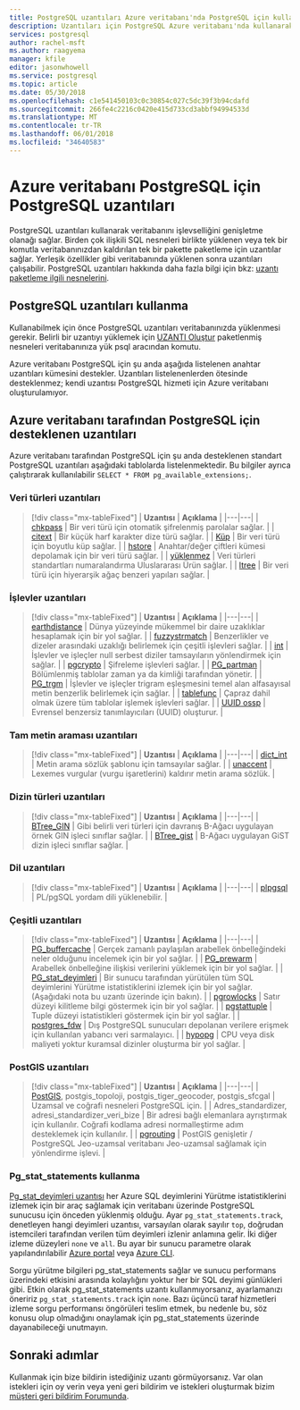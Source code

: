 ```yaml
---
title: PostgreSQL uzantıları Azure veritabanı'nda PostgreSQL için kullanın.
description: Uzantıları için PostgreSQL Azure veritabanı'nda kullanarak veritabanını işlevselliğini genişletme olanağı açıklar.
services: postgresql
author: rachel-msft
ms.author: raagyema
manager: kfile
editor: jasonwhowell
ms.service: postgresql
ms.topic: article
ms.date: 05/30/2018
ms.openlocfilehash: c1e541450103c0c30854c027c5dc39f3b94cdafd
ms.sourcegitcommit: 266fe4c2216c0420e415d733cd3abbf94994533d
ms.translationtype: MT
ms.contentlocale: tr-TR
ms.lasthandoff: 06/01/2018
ms.locfileid: "34640583"
---
```

# <a name="postgresql-extensions-in-azure-database-for-postgresql"></a>Azure veritabanı PostgreSQL için PostgreSQL uzantıları
PostgreSQL uzantıları kullanarak veritabanını işlevselliğini genişletme olanağı sağlar. Birden çok ilişkili SQL nesneleri birlikte yüklenen veya tek bir komutla veritabanınızdan kaldırılan tek bir pakette paketleme için uzantılar sağlar. Yerleşik özellikler gibi veritabanında yüklenen sonra uzantıları çalışabilir. PostgreSQL uzantıları hakkında daha fazla bilgi için bkz: [uzantı paketleme ilgili nesnelerini](https://www.postgresql.org/docs/9.6/static/extend-extensions.html).

## <a name="how-to-use-postgresql-extensions"></a>PostgreSQL uzantıları kullanma
Kullanabilmek için önce PostgreSQL uzantıları veritabanınızda yüklenmesi gerekir. Belirli bir uzantıyı yüklemek için [UZANTI Oluştur](https://www.postgresql.org/docs/9.6/static/sql-createextension.html) paketlenmiş nesneleri veritabanınıza yük psql aracından komutu.

Azure veritabanı PostgreSQL için şu anda aşağıda listelenen anahtar uzantıları kümesini destekler. Uzantıları listelenenlerden ötesinde desteklenmez; kendi uzantısı PostgreSQL hizmeti için Azure veritabanı oluşturulamıyor.

## <a name="extensions-supported-by-azure-database-for-postgresql"></a>Azure veritabanı tarafından PostgreSQL için desteklenen uzantıları
Azure veritabanı tarafından PostgreSQL için şu anda desteklenen standart PostgreSQL uzantıları aşağıdaki tablolarda listelenmektedir. Bu bilgiler ayrıca çalıştırarak kullanılabilir `SELECT * FROM pg_available_extensions;`.

### <a name="data-types-extensions"></a>Veri türleri uzantıları

> [!div class="mx-tableFixed"]
| **Uzantısı** | **Açıklama** |
|---|---|
| [chkpass](https://www.postgresql.org/docs/9.6/static/chkpass.html) | Bir veri türü için otomatik şifrelenmiş parolalar sağlar. |
| [citext](https://www.postgresql.org/docs/9.6/static/citext.html) | Bir küçük harf karakter dize türü sağlar. |
| [Küp](https://www.postgresql.org/docs/9.6/static/cube.html) | Bir veri türü için boyutlu küp sağlar. |
| [hstore](https://www.postgresql.org/docs/9.6/static/hstore.html) | Anahtar/değer çiftleri kümesi depolamak için bir veri türü sağlar. |
| [yüklenmez](https://www.postgresql.org/docs/9.6/static/isn.html) | Veri türleri standartları numaralandırma Uluslararası Ürün sağlar. |
| [ltree](https://www.postgresql.org/docs/9.6/static/ltree.html) | Bir veri türü için hiyerarşik ağaç benzeri yapıları sağlar. |

### <a name="functions-extensions"></a>İşlevler uzantıları

> [!div class="mx-tableFixed"]
| **Uzantısı** | **Açıklama** |
|---|---|
| [earthdistance](https://www.postgresql.org/docs/9.6/static/earthdistance.html) | Dünya yüzeyinde mükemmel bir daire uzaklıklar hesaplamak için bir yol sağlar. |
| [fuzzystrmatch](https://www.postgresql.org/docs/9.6/static/fuzzystrmatch.html) | Benzerlikler ve dizeler arasındaki uzaklığı belirlemek için çeşitli işlevleri sağlar. |
| [int](https://www.postgresql.org/docs/9.6/static/intarray.html) | İşlevler ve işleçler null serbest diziler tamsayıların yönlendirmek için sağlar. |
| [pgcrypto](https://www.postgresql.org/docs/9.6/static/pgcrypto.html) | Şifreleme işlevleri sağlar. |
| [PG\_partman](https://pgxn.org/dist/pg_partman/doc/pg_partman.html) | Bölümlenmiş tablolar zaman ya da kimliği tarafından yönetir. |
| [PG\_trgm](https://www.postgresql.org/docs/9.6/static/pgtrgm.html) | İşlevler ve işleçler trigram eşleşmesini temel alan alfasayısal metin benzerlik belirlemek için sağlar. |
| [tablefunc](https://www.postgresql.org/docs/9.6/static/tablefunc.html) | Çapraz dahil olmak üzere tüm tablolar işlemek işlevleri sağlar. |
| [UUID ossp](https://www.postgresql.org/docs/9.6/static/uuid-ossp.html) | Evrensel benzersiz tanımlayıcıları (UUID) oluşturur. |

### <a name="full-text-search-extensions"></a>Tam metin araması uzantıları

> [!div class="mx-tableFixed"]
| **Uzantısı** | **Açıklama** |
|---|---|
| [dict\_int](https://www.postgresql.org/docs/9.6/static/dict-int.html) | Metin arama sözlük şablonu için tamsayılar sağlar. |
| [unaccent](https://www.postgresql.org/docs/9.6/static/unaccent.html) | Lexemes vurgular (vurgu işaretlerini) kaldırır metin arama sözlük. |

### <a name="index-types-extensions"></a>Dizin türleri uzantıları

> [!div class="mx-tableFixed"]
| **Uzantısı** | **Açıklama** |
|---|---|
| [BTree\_GIN](https://www.postgresql.org/docs/9.6/static/btree-gin.html) | Gibi belirli veri türleri için davranış B-Ağacı uygulayan örnek GIN işleci sınıflar sağlar. |
| [BTree\_gist](https://www.postgresql.org/docs/9.6/static/btree-gist.html) | B-Ağacı uygulayan GiST dizin işleci sınıflar sağlar. |

### <a name="language-extensions"></a>Dil uzantıları

> [!div class="mx-tableFixed"]
| **Uzantısı** | **Açıklama** |
|---|---|
| [plpgsql](https://www.postgresql.org/docs/9.6/static/plpgsql.html) | PL/pgSQL yordam dili yüklenebilir. |

### <a name="miscellaneous-extensions"></a>Çeşitli uzantıları

> [!div class="mx-tableFixed"]
| **Uzantısı** | **Açıklama** |
|---|---|
| [PG\_buffercache](https://www.postgresql.org/docs/9.6/static/pgbuffercache.html) | Gerçek zamanlı paylaşılan arabellek önbelleğindeki neler olduğunu incelemek için bir yol sağlar. |
| [PG\_prewarm](https://www.postgresql.org/docs/9.6/static/pgprewarm.html) | Arabellek önbelleğine ilişkisi verilerini yüklemek için bir yol sağlar. |
| [PG\_stat\_deyimleri](https://www.postgresql.org/docs/9.6/static/pgstatstatements.html) | Bir sunucu tarafından yürütülen tüm SQL deyimlerini Yürütme istatistiklerini izlemek için bir yol sağlar. (Aşağıdaki nota bu uzantı üzerinde için bakın). |
| [pgrowlocks](https://www.postgresql.org/docs/9.6/static/pgrowlocks.html) | Satır düzeyi kilitleme bilgi göstermek için bir yol sağlar. |
| [pgstattuple](https://www.postgresql.org/docs/9.6/static/pgstattuple.html) | Tuple düzeyi istatistikleri göstermek için bir yol sağlar. |
| [postgres\_fdw](https://www.postgresql.org/docs/9.6/static/postgres-fdw.html) | Dış PostgreSQL sunucuları depolanan verilere erişmek için kullanılan yabancı veri sarmalayıcı. |
| [hypopg](https://hypopg.readthedocs.io/en/latest/) | CPU veya disk maliyeti yoktur kuramsal dizinler oluşturma bir yol sağlar. |

### <a name="postgis-extensions"></a>PostGIS uzantıları

> [!div class="mx-tableFixed"]
| **Uzantısı** | **Açıklama** |
|---|---|
| [PostGIS](http://www.postgis.net/), postgis\_topoloji, postgis\_tiger\_geocoder, postgis\_sfcgal | Uzamsal ve coğrafi nesneleri PostgreSQL için. |
| Adres\_standardizer, adresi\_standardizer\_veri\_bize | Bir adresi bağlı elemanlara ayrıştırmak için kullanılır. Coğrafi kodlama adresi normalleştirme adım desteklemek için kullanılır. |
| [pgrouting](http://pgrouting.org/) | PostGIS genişletir / PostgreSQL Jeo-uzamsal veritabanı Jeo-uzamsal sağlamak için yönlendirme işlevi. |


### <a name="using-pgstatstatements"></a>Pg_stat_statements kullanma
[Pg\_stat\_deyimleri uzantısı](https://www.postgresql.org/docs/9.6/static/pgstatstatements.html) her Azure SQL deyimlerini Yürütme istatistiklerini izlemek için bir araç sağlamak için veritabanı üzerinde PostgreSQL sunucusu için önceden yüklenmiş olduğu.
Ayar `pg_stat_statements.track`, denetleyen hangi deyimleri uzantısı, varsayılan olarak sayılır `top`, doğrudan istemcileri tarafından verilen tüm deyimleri izlenir anlamına gelir. İki diğer izleme düzeyleri `none` ve `all`. Bu ayar bir sunucu parametre olarak yapılandırılabilir [Azure portal](https://docs.microsoft.com/en-us/azure/postgresql/howto-configure-server-parameters-using-portal) veya [Azure CLI](https://docs.microsoft.com/en-us/azure/postgresql/howto-configure-server-parameters-using-cli).

Sorgu yürütme bilgileri pg_stat_statements sağlar ve sunucu performans üzerindeki etkisini arasında kolaylığını yoktur her bir SQL deyimi günlükleri gibi. Etkin olarak pg_stat_statements uzantı kullanmıyorsanız, ayarlamanızı öneririz `pg_stat_statements.track` için `none`. Bazı üçüncü taraf hizmetleri izleme sorgu performansı öngörüleri teslim etmek, bu nedenle bu, söz konusu olup olmadığını onaylamak için pg_stat_statements üzerinde dayanabileceği unutmayın.


## <a name="next-steps"></a>Sonraki adımlar
Kullanmak için bize bildirin istediğiniz uzantı görmüyorsanız. Var olan istekleri için oy verin veya yeni geri bildirim ve istekleri oluşturmak bizim [müşteri geri bildirim Forumunda](https://feedback.azure.com/forums/597976-azure-database-for-postgresql).
